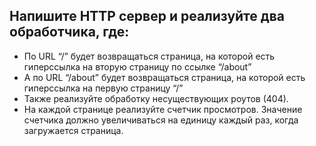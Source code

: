 ## Напишите HTTP сервер и реализуйте два обработчика, где:

- По URL “/” будет возвращаться страница, на которой есть гиперссылка на вторую страницу по ссылке “/about”
- А по URL “/about” будет возвращаться страница, на которой есть гиперссылка на первую страницу “/”
- Также реализуйте обработку несуществующих роутов (404).
- На каждой странице реализуйте счетчик просмотров. Значение счетчика должно увеличиваться на единицу каждый раз, когда загружается страница.
